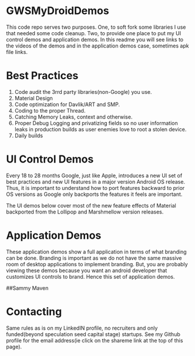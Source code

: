 GWSMyDroidDemos
===============

This code repo serves two purposes. One, to soft fork some libraries I use that needed some code cleanup.
Two, to provide one place to put my UI control demos and application demos. In this readme you will
see links to the videos of the demos and in the application demos case, sometimes apk file links.

Best Practices
==============

1. Code audit the 3rrd party libraries(non-Google) you use.
2. Material Design
3. Code optimization for Davlik/ART and SMP.
4. Coding to the proper Thread.
5. Catching Memory Leaks, context and otherwise.
6. Proper Debug Logging and privatizing fields so no user information leaks in production builds as user
   enemies love to root a stolen device.
7. Daily builds



UI Control Demos
================

Every 18 to 28 months Google, just like Apple, introduces a new UI set of best practices and
new UI features in a major version Android OS release.  Thus, it is important to understand how to
port features backward to prior OS versions as Google only backports the features it feels are
important.

The UI demos below cover most of the new feature effects of Material backported from the Lollipop and
Marshmellow version releases.

Application Demos
=================

These application demos show a full application in terms of what branding can be done. Branding is important
as we do not have the same massive room of desktop applications to implement branding. But, you are probably
viewing these demos because you want an android developer that customizes UI controls to brand. Hence
this set of application demos.

##Sammy Maven



Contacting
==========

Same rules as is on my LinkedIN profile, no recruiters and only funded(beyond speculation seed capital stage)
startups. See my Github profile for the email address(ie click on the shareme link at the top of this page).

